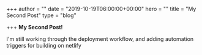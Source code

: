 +++
author = ""
date = "2019-10-19T06:00:00+00:00"
hero = ""
title = "My Second Post"
type = "blog"

+++
**My Second Post!**

I'm still working through the deployment workflow, and adding automation triggers for building on netlify